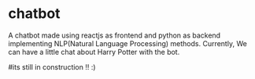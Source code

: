 # chatbot

A chatbot made using reactjs as frontend and python as backend implementing NLP(Natural Language Processing) methods.
Currently, We can have a little chat about Harry Potter with the bot.

#its still in construction !! :)
